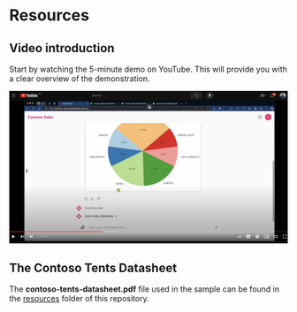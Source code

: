 # Resources

## Video introduction

Start by watching the 5-minute demo on YouTube. This will provide you with a clear overview of the demonstration.

[![Contoso Sales Assistant built with Chainlit and the Azure OpenAI Assistants API](https://github.com/microsoft/aitour-azure-openai-assistants/blob/main/session-delivery-resources/demo-1/media/youtube-banner.png?raw=true)](https://youtu.be/Q8pZ-YRUbF0?si=TI5-F09g7N142OB3)

## The Contoso Tents Datasheet

The **contoso-tents-datasheet.pdf** file used in the sample can be found in the [resources](https://github.com/gloveboxes/contoso-sales-azure-openai-assistant/tree/main/resources) folder of this repository.
